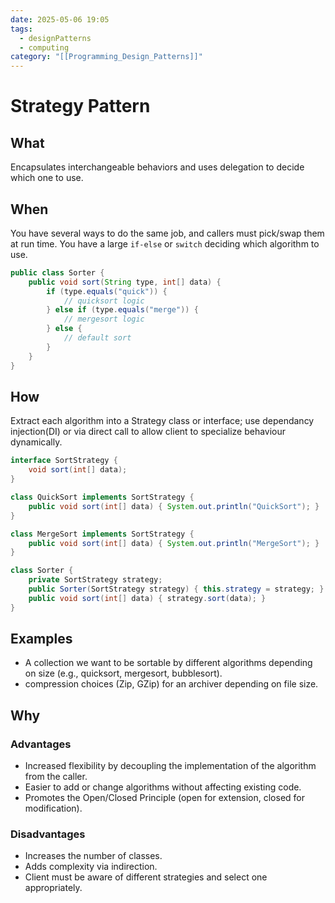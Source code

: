 ```yaml
---
date: 2025-05-06 19:05
tags:
  - designPatterns
  - computing
category: "[[Programming_Design_Patterns]]"
---
```

# Strategy Pattern
## What
Encapsulates interchangeable behaviors and uses delegation to decide which one to use.
## When
You have several ways to do the same job, and callers must pick/swap them at run time.
You have a large `if-else` or `switch` deciding which algorithm to use.
```java
public class Sorter {
    public void sort(String type, int[] data) {
        if (type.equals("quick")) {
            // quicksort logic
        } else if (type.equals("merge")) {
            // mergesort logic
        } else {
            // default sort
        }
    }
}
```
## How
Extract each algorithm into a Strategy class or interface; use dependancy injection(DI) or via direct call to allow client to specialize behaviour dynamically.
```java
interface SortStrategy {
    void sort(int[] data);
}

class QuickSort implements SortStrategy {
    public void sort(int[] data) { System.out.println("QuickSort"); }
}

class MergeSort implements SortStrategy {
    public void sort(int[] data) { System.out.println("MergeSort"); }
}

class Sorter {
    private SortStrategy strategy;
    public Sorter(SortStrategy strategy) { this.strategy = strategy; }
    public void sort(int[] data) { strategy.sort(data); }
}
```
## Examples
- A collection we want to be sortable by different algorithms depending on size (e.g., quicksort, mergesort, bubblesort).
- compression choices (Zip, GZip) for an archiver depending on file size.
## Why
### Advantages
- Increased flexibility by decoupling the implementation of the algorithm from the caller.
- Easier to add or change algorithms without affecting existing code.
- Promotes the Open/Closed Principle (open for extension, closed for modification).
### Disadvantages
- Increases the number of classes.
- Adds complexity via indirection.
- Client must be aware of different strategies and select one appropriately.